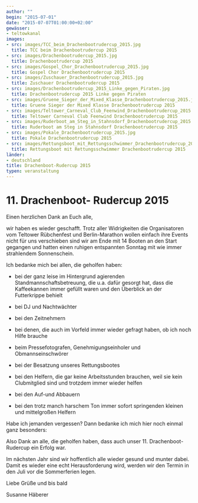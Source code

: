 ```yaml
---
author: ""
begin: "2015-07-01"
date: "2015-07-07T01:00:00+02:00"
gewässer:
- teltowkanal
images:
- src: images/TCC_beim_Drachenbootrudercup_2015.jpg
  title: TCC beim Drachenbootrudercup 2015
- src: images/Drachenbootrudercup_2015.jpg
  title: Drachenbootrudercup 2015
- src: images/Gospel_Chor_Drachenbootrudercup_2015.jpg
  title: Gospel Chor Drachenbootrudercup 2015
- src: images/Zuschauer_Drachenbootrudercup_2015.jpg
  title: Zuschauer Drachenbootrudercup 2015
- src: images/Drachenbootrudercup_2015_Linke_gegen_Piraten.jpg
  title: Drachenbootrudercup 2015 Linke gegen Piraten
- src: images/Gruene_Sieger_der_Mixed_Klasse_Drachenbootrudercup_2015.jpg
  title: Gruene Sieger der Mixed Klasse Drachenbootrudercup 2015
- src: images/Teltower_Carneval_Club_Feenwind_Drachenbootrudercup_2015.jpg
  title: Teltower Carneval Club Feenwind Drachenbootrudercup 2015
- src: images/Ruderboot_am_Steg_in_Stahnsdorf_Drachenbootrudercup_2015.jpg
  title: Ruderboot am Steg in Stahnsdorf Drachenbootrudercup 2015
- src: images/Pokale_Drachenbootrudercup_2015.jpg
  title: Pokale Drachenbootrudercup 2015
- src: images/Rettungsboot_mit_Rettungsschwimmer_Drachenbootrudercup_2015.jpg
  title: Rettungsboot mit Rettungsschwimmer Drachenbootrudercup 2015
länder: 
- deutschland
title: Drachenboot-Rudercup 2015
typen: veranstaltung
---
```



# 11. Drachenboot- Rudercup 2015


Einen herzlichen Dank an Euch alle,

wir haben es wieder geschafft. Trotz aller Widrigkeiten die Organisatoren vom Teltower Rübchenfest und Berlin-Marathon wollen einfach ihre Events nicht für uns verschieben sind wir am Ende mit 14 Booten an den Start gegangen und hatten einen ruhigen entspannten Sonntag mit wie immer strahlendem Sonnenschein.

Ich bedanke mich bei allen, die geholfen haben:

- bei der ganz leise im Hintergrund agierenden Standmannschaftsbetreuung, die u.a. dafür gesorgt hat, dass die Kaffeekannen immer gefüllt waren und den Überblick an der Futterkrippe behielt

- bei DJ und Nachtwächter

- bei den Zeitnehmern

- bei denen, die auch im Vorfeld immer wieder gefragt haben, ob ich noch Hilfe brauche

- beim Pressefotografen, Genehmigungseinholer und Obmannseinschwörer

- bei der Besatzung unseres Rettungsbootes

- bei den Helfern, die gar keine Arbeitsstunden brauchen, weil sie kein Clubmitglied sind und trotzdem immer wieder helfen

- bei den Auf-und Abbauern

- bei den trotz manch harschem Ton immer sofort springenden kleinen und mittelgroßen Helfern

Habe ich jemanden vergessen? Dann bedanke ich mich hier noch einmal ganz besonders:

Also Dank an alle, die geholfen haben, dass auch unser 11. Drachenboot-Rudercup ein Erfolg war.

Im nächsten Jahr sind wir hoffentlich alle wieder gesund und munter dabei. Damit es wieder eine echt Herausforderung wird, werden wir den Termin in den Juli vor die Sommerferien legen.

Liebe Grüße und bis bald

Susanne Häberer
